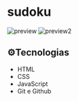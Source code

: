 # sudoku
![preview](img/preview.png)
![preview2](img/preview.png)

## ⚙️Tecnologias

- HTML
- CSS
- JavaScript
- Git e Github
